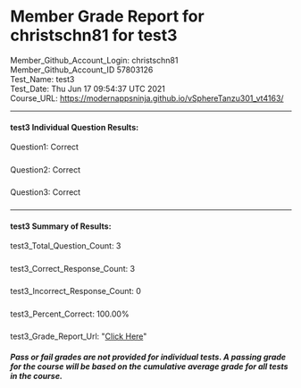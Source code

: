 # Member Grade Report for christschn81 for test3  
   
Member_Github_Account_Login: christschn81  
Member_Github_Account_ID 57803126  
Test_Name: test3  
Test_Date: Thu Jun 17 09:54:37 UTC 2021  
Course_URL: https://modernappsninja.github.io/vSphereTanzu301_vt4163/  
   
---  
#### test3 Individual Question Results:  
Question1: Correct  
#####  
Question2: Correct  
#####  
Question3: Correct  
#####  
---  
#### test3 Summary of Results:  
test3_Total_Question_Count: 3  
#####  
test3_Correct_Response_Count: 3  
#####  
test3_Incorrect_Response_Count: 0  
#####  
test3_Percent_Correct: 100.00%  
#####  
test3_Grade_Report_Url: "[Click Here](https://github.com/modernappsninjas/christschn81/blob/main/static/userdata/courses/vSphereTanzu301_vt4163/grade_report.pr288.test3.md)"
##### Pass or fail grades are not provided for individual tests. A passing grade for the course will be based on the cumulative average grade for all tests in the course.  
